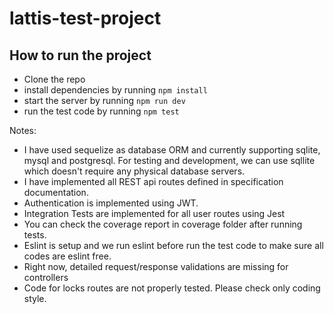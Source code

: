 # lattis-test-project

## How to run the project
- Clone the repo
- install dependencies by running `npm install`
- start the server by running `npm run dev`
- run the test code by running `npm test`

Notes:
- I have used sequelize as database ORM and currently supporting sqlite, mysql and postgresql. For testing and development, we can use sqllite which doesn't require any physical database servers.
- I have implemented all REST api routes defined in specification documentation.
- Authentication is implemented using JWT.
- Integration Tests are implemented for all user routes using Jest
- You can check the coverage report in coverage folder after running tests.
- Eslint is setup and we run eslint before run the test code to make sure all codes are eslint free.
- Right now, detailed request/response validations are missing for controllers
- Code for locks routes are not properly tested. Please check only coding style.